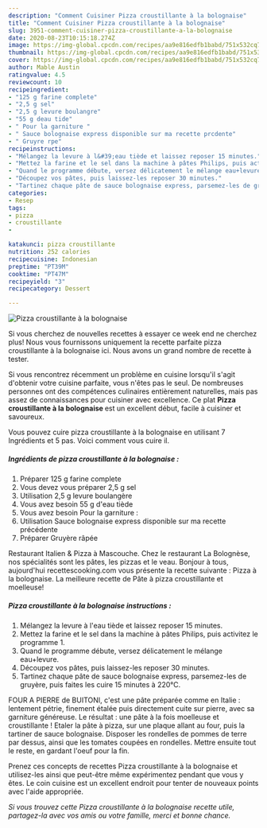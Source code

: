 ```yaml
---
description: "Comment Cuisiner Pizza croustillante à la bolognaise"
title: "Comment Cuisiner Pizza croustillante à la bolognaise"
slug: 3951-comment-cuisiner-pizza-croustillante-a-la-bolognaise
date: 2020-08-23T10:15:18.274Z
image: https://img-global.cpcdn.com/recipes/aa9e816edfb1babd/751x532cq70/pizza-croustillante-a-la-bolognaise-photo-principale-de-la-recette.jpg
thumbnail: https://img-global.cpcdn.com/recipes/aa9e816edfb1babd/751x532cq70/pizza-croustillante-a-la-bolognaise-photo-principale-de-la-recette.jpg
cover: https://img-global.cpcdn.com/recipes/aa9e816edfb1babd/751x532cq70/pizza-croustillante-a-la-bolognaise-photo-principale-de-la-recette.jpg
author: Mable Austin
ratingvalue: 4.5
reviewcount: 10
recipeingredient:
- "125 g farine complete"
- "2,5 g sel"
- "2,5 g levure boulangre"
- "55 g deau tide"
- " Pour la garniture "
- " Sauce bolognaise express disponible sur ma recette prcdente"
- " Gruyre rpe"
recipeinstructions:
- "Mélangez la levure à l&#39;eau tiède et laissez reposer 15 minutes."
- "Mettez la farine et le sel dans la machine à pâtes Philips, puis activitez le programme 1."
- "Quand le programme débute, versez délicatement le mélange eau+levure."
- "Découpez vos pâtes, puis laissez-les reposer 30 minutes."
- "Tartinez chaque pâte de sauce bolognaise express, parsemez-les de gruyère, puis faites les cuire 15 minutes à 220°C."
categories:
- Resep
tags:
- pizza
- croustillante
- 

katakunci: pizza croustillante  
nutrition: 252 calories
recipecuisine: Indonesian
preptime: "PT39M"
cooktime: "PT47M"
recipeyield: "3"
recipecategory: Dessert

---
```



![Pizza croustillante à la bolognaise](https://img-global.cpcdn.com/recipes/aa9e816edfb1babd/751x532cq70/pizza-croustillante-a-la-bolognaise-photo-principale-de-la-recette.jpg)

Si vous cherchez de nouvelles recettes à essayer ce week end ne cherchez plus! Nous vous fournissons uniquement la recette parfaite pizza croustillante à la bolognaise ici. Nous avons un grand nombre de recette à tester.

Si vous rencontrez récemment un problème en cuisine lorsqu'il s'agit d'obtenir votre cuisine parfaite, vous n'êtes pas le seul. De nombreuses personnes ont des compétences culinaires entièrement naturelles, mais pas assez de connaissances pour cuisiner avec excellence. Ce plat <strong> Pizza croustillante à la bolognaise </strong> est un excellent début, facile à cuisiner et savoureux.

<!--inarticleads1-->

Vous pouvez cuire pizza croustillante à la bolognaise en utilisant 7 Ingrédients et 5 pas. Voici comment vous cuire il.

##### Ingrédients de pizza croustillante à la bolognaise :

1. Préparer 125 g farine complete
1. Vous devez vous préparer 2,5 g sel
1. Utilisation 2,5 g levure boulangère
1. Vous avez besoin 55 g d&#39;eau tiède
1. Vous avez besoin  Pour la garniture :
1. Utilisation  Sauce bolognaise express disponible sur ma recette précédente
1. Préparer  Gruyère râpée


Restaurant Italien &amp; Pizza à Mascouche. Chez le restaurant La Bolognèse, nos spécialités sont les pâtes, les pizzas et le veau. Bonjour à tous, aujourd&#39;hui recettescooking.com vous présente la recette suivante : Pizza à la bolognaise. La meilleure recette de Pâte à pizza croustillante et moelleuse! 

<!--inarticleads2-->

##### Pizza croustillante à la bolognaise instructions :

1. Mélangez la levure à l&#39;eau tiède et laissez reposer 15 minutes.
1. Mettez la farine et le sel dans la machine à pâtes Philips, puis activitez le programme 1.
1. Quand le programme débute, versez délicatement le mélange eau+levure.
1. Découpez vos pâtes, puis laissez-les reposer 30 minutes.
1. Tartinez chaque pâte de sauce bolognaise express, parsemez-les de gruyère, puis faites les cuire 15 minutes à 220°C.


FOUR A PIERRE de BUITONI, c&#39;est une pâte préparée comme en Italie : lentement pétrie, finement étalée puis directement cuite sur pierre, avec sa garniture généreuse. Le résultat : une pâte à la fois moelleuse et croustillante ! Etaler la pâte à pizza, sur une plaque allant au four, puis la tartiner de sauce bolognaise. Disposer les rondelles de pommes de terre par dessus, ainsi que les tomates coupées en rondelles. Mettre ensuite tout le reste, en gardant l&#39;oeuf pour la fin. 

<!--inarticleads1-->

<p>
Prenez ces concepts de recettes Pizza croustillante à la bolognaise et utilisez-les ainsi que peut-être même expérimentez pendant que vous y êtes. Le coin cuisine est un excellent endroit pour tenter de nouveaux points avec l'aide appropriée.
</p>

<p>
<i>Si vous trouvez cette Pizza croustillante à la bolognaise recette utile, partagez-la avec vos amis ou votre famille, merci et bonne chance.</i>
</p>
